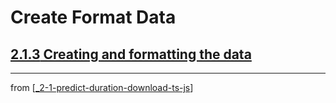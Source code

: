 # Create Format Data

## [**2.1.3** Creating and formatting the data](https://livebook.manning.com/book/deep-learning-with-javascript/chapter-2/21)

---
from [[_2-1-predict-duration-download-ts-js]]

[//begin]: # "Autogenerated link references for markdown compatibility"
[_2-1-predict-duration-download-ts-js]: _2-1-predict-duration-download-ts-js.md "Predict TF.js Download"
[//end]: # "Autogenerated link references"